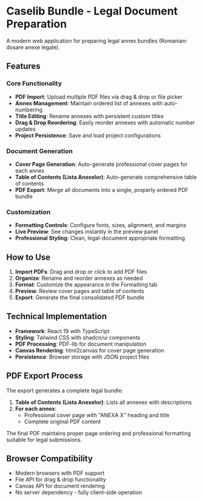 # Caselib Bundle - Legal Document Preparation

A modern web application for preparing legal annex bundles (Romanian: dosare anexe legale).

## Features

### Core Functionality
- **PDF Import**: Upload multiple PDF files via drag & drop or file picker
- **Annex Management**: Maintain ordered list of annexes with auto-numbering
- **Title Editing**: Rename annexes with persistent custom titles
- **Drag & Drop Reordering**: Easily reorder annexes with automatic number updates
- **Project Persistence**: Save and load project configurations

### Document Generation
- **Cover Page Generation**: Auto-generate professional cover pages for each annex
- **Table of Contents (Lista Anexelor)**: Auto-generate comprehensive table of contents
- **PDF Export**: Merge all documents into a single, properly ordered PDF bundle

### Customization
- **Formatting Controls**: Configure fonts, sizes, alignment, and margins
- **Live Preview**: See changes instantly in the preview panel
- **Professional Styling**: Clean, legal-document appropriate formatting

## How to Use

1. **Import PDFs**: Drag and drop or click to add PDF files
2. **Organize**: Rename and reorder annexes as needed
3. **Format**: Customize the appearance in the Formatting tab
4. **Preview**: Review cover pages and table of contents
5. **Export**: Generate the final consolidated PDF bundle

## Technical Implementation

- **Framework**: React 19 with TypeScript
- **Styling**: Tailwind CSS with shadcn/ui components
- **PDF Processing**: PDF-lib for document manipulation
- **Canvas Rendering**: html2canvas for cover page generation
- **Persistence**: Browser storage with JSON project files

## PDF Export Process

The export generates a complete legal bundle:

1. **Table of Contents (Lista Anexelor)**: Lists all annexes with descriptions
2. **For each annex**:
   - Professional cover page with "ANEXA X" heading and title
   - Complete original PDF content

The final PDF maintains proper page ordering and professional formatting suitable for legal submissions.

## Browser Compatibility

- Modern browsers with PDF support
- File API for drag & drop functionality
- Canvas API for document rendering
- No server dependency - fully client-side operation